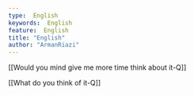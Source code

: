 ```yaml
---
type:  English
keywords:  English
feature:  English
title: "English"
author: "ArmanRiazi"
---
```

[[Would you mind give me more time think about it-Q]]

[[What do you think of it-Q]]



